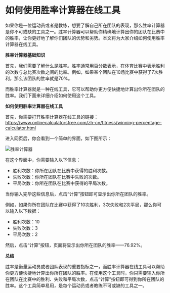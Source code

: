 如何使用胜率计算器在线工具
=============

如果你是一位运动员或者是教练，想要了解自己所在团队的表现，那么胜率计算器是你不可或缺的工具之一。胜率计算器可以帮助你精确地计算出你的团队在比赛中的胜率，让你更好地了解你们团队的优势和劣势。本文将为大家介绍如何使用胜率计算器在线工具。

**胜率计算器基础知识**

首先，我们需要了解什么是胜率。胜率通常用百分数表示，在体育比赛中表示胜利的次数与总比赛次数之间的比率。例如，如果某个团队在10场比赛中获得了7次胜利，那么该团队的胜率就是70%。

而胜率计算器就是一种在线工具，它可以帮助你更方便快捷地计算出你所在团队的胜率。我们下面来详细介绍如何使用这个工具。

**如何使用胜率计算器在线工具**

首先，你需要打开胜率计算器在线工具的链接：<https://www.onlinecalculatorsfree.com/zh-cn/fitness/winning-percentage-calculator.html>

进入网页后，你会看到一个简单的界面，如下图所示：

![胜率计算器](https://i.imgur.com/I2tVw23.png)

在这个界面中，你需要输入以下信息：

- 胜利次数：你所在团队在比赛中获得的胜利次数。
- 失败次数：你所在团队在比赛中失败的次数。
- 平局次数：你所在团队在比赛中获得的平局次数。

当你输入完毕这些信息后，点击“计算”按钮即可显示出你所在团队的胜率。

例如，如果你所在团队在比赛中获得了10次胜利，3次失败和2次平局，那么你可以输入以下数据：

- 胜利次数：10
- 失败次数：3
- 平局次数：2

然后，点击“计算”按钮，页面将显示出你所在团队的胜率——76.92%。

**总结**

胜率是衡量运动员或者团队表现的重要指标之一，而胜率计算器在线工具可以帮助你更方便快捷地计算出你所在团队的胜率。在使用这个工具时，你只需要输入你所在团队在比赛中的胜利、失败和平局次数，点击“计算”按钮即可得到你所在团队的胜率。这个工具简单易用，是每个运动员或者教练不可或缺的工具之一。